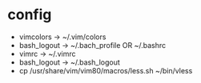# config
- vimcolors -> ~/.vim/colors
- bash_logout -> ~/.bach_profile OR ~/.bashrc
- vimrc -> ~/.vimrc
- bash_logout -> ~/.bash_logout
- cp /usr/share/vim/vim80/macros/less.sh ~/bin/vless 
